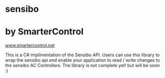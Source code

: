 # sensibo
# by SmarterControl

www.smartercontrol.net

This is a C# implimentation of the Sensibo API.  Users can use this library to wrap the sensibo api and enable your application to read / write changes to the sensibo AC Controllers.  The library is not complete yet! but will be soon :)
